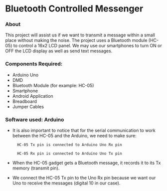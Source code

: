 # Bluetooth Controlled Messenger 

<h3 align="left">About</h3>

This project will assist us if we want to transmit a message within a small place without making the noise. 
The project uses a Bluetooth module (HC-05) to control a 16x2 LCD panel.
We may use our smartphones to turn ON or OFF the LCD display as well as send text messages.

<h3 align="left">Components Required: </h3>

* Arduino Uno
* DMD 
* Bluetooth Module (for example: HC-05)
* Smartphone 
* Android Application 
* Breadboard
* Jumper Cables


<h3 align="left"> Software used: Arduino</h3>

* It is also important to notice that for the serial communication to work between the HC-05 and the Arduino, we need to make sure:

        HC-05 Tx pin is connected to Arduino Uno Rx pin

        HC-05 Rx pin is connected to Arduino Uno Tx pin

* When the HC-05 gadget gets a Bluetooth message, it records it to its Tx memory (transmit pin).

* We connect the HC-05 Tx pin to the Uno Rx pin because we want our Uno to receive the messages (digital 10 in our case).

